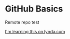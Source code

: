 GitHub Basics
=============

Remote repo test

[I'm learning this on lynda.com](http://www.lynda.com)
